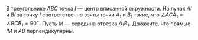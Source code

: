 В треугольнике $ABC$ точка $I$ — центр вписанной окружности. На лучах $AI$ и $BI$ за точку $I$ соответственно взяты точки $A_1$ и $B_1$ такие, что $\angle ACA_1 = \angle BCB_1 = 90^\circ.$ Пусть $M$ — середина отрезка $A_1B_1$. Докажите, что прямые $IM$ и $AB$  перпендикулярны.